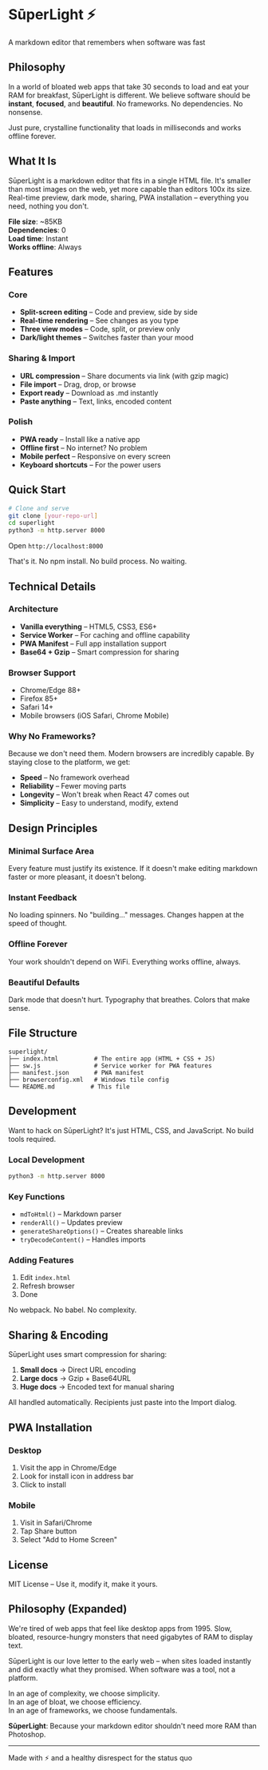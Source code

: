 # SūperLight ⚡

A markdown editor that remembers when software was fast

## Philosophy

In a world of bloated web apps that take 30 seconds to load and eat your RAM for breakfast, SūperLight is different. We believe software should be **instant**, **focused**, and **beautiful**. No frameworks. No dependencies. No nonsense.

Just pure, crystalline functionality that loads in milliseconds and works offline forever.

## What It Is

SūperLight is a markdown editor that fits in a single HTML file. It's smaller than most images on the web, yet more capable than editors 100x its size. Real-time preview, dark mode, sharing, PWA installation – everything you need, nothing you don't.

**File size**: ~85KB  
**Dependencies**: 0  
**Load time**: Instant  
**Works offline**: Always

## Features

### Core

- **Split-screen editing** – Code and preview, side by side
- **Real-time rendering** – See changes as you type
- **Three view modes** – Code, split, or preview only
- **Dark/light themes** – Switches faster than your mood

### Sharing & Import

- **URL compression** – Share documents via link (with gzip magic)
- **File import** – Drag, drop, or browse
- **Export ready** – Download as .md instantly
- **Paste anything** – Text, links, encoded content

### Polish

- **PWA ready** – Install like a native app
- **Offline first** – No internet? No problem
- **Mobile perfect** – Responsive on every screen
- **Keyboard shortcuts** – For the power users

## Quick Start

```bash
# Clone and serve
git clone [your-repo-url]
cd superlight
python3 -m http.server 8000
```

Open `http://localhost:8000`

That's it. No npm install. No build process. No waiting.

## Technical Details

### Architecture

- **Vanilla everything** – HTML5, CSS3, ES6+
- **Service Worker** – For caching and offline capability
- **PWA Manifest** – Full app installation support
- **Base64 + Gzip** – Smart compression for sharing

### Browser Support

- Chrome/Edge 88+
- Firefox 85+
- Safari 14+
- Mobile browsers (iOS Safari, Chrome Mobile)

### Why No Frameworks?

Because we don't need them. Modern browsers are incredibly capable. By staying close to the platform, we get:

- **Speed** – No framework overhead
- **Reliability** – Fewer moving parts
- **Longevity** – Won't break when React 47 comes out
- **Simplicity** – Easy to understand, modify, extend

## Design Principles

### Minimal Surface Area

Every feature must justify its existence. If it doesn't make editing markdown faster or more pleasant, it doesn't belong.

### Instant Feedback

No loading spinners. No "building..." messages. Changes happen at the speed of thought.

### Offline Forever

Your work shouldn't depend on WiFi. Everything works offline, always.

### Beautiful Defaults

Dark mode that doesn't hurt. Typography that breathes. Colors that make sense.

## File Structure

```text
superlight/
├── index.html          # The entire app (HTML + CSS + JS)
├── sw.js               # Service worker for PWA features
├── manifest.json       # PWA manifest
├── browserconfig.xml   # Windows tile config
└── README.md          # This file
```

## Development

Want to hack on SūperLight? It's just HTML, CSS, and JavaScript. No build tools required.

### Local Development

```bash
python3 -m http.server 8000
```

### Key Functions

- `mdToHtml()` – Markdown parser
- `renderAll()` – Updates preview
- `generateShareOptions()` – Creates shareable links
- `tryDecodeContent()` – Handles imports

### Adding Features

1. Edit `index.html`
2. Refresh browser
3. Done

No webpack. No babel. No complexity.

## Sharing & Encoding

SūperLight uses smart compression for sharing:

1. **Small docs** → Direct URL encoding
2. **Large docs** → Gzip + Base64URL
3. **Huge docs** → Encoded text for manual sharing

All handled automatically. Recipients just paste into the Import dialog.

## PWA Installation

### Desktop

1. Visit the app in Chrome/Edge
2. Look for install icon in address bar
3. Click to install

### Mobile

1. Visit in Safari/Chrome
2. Tap Share button
3. Select "Add to Home Screen"

## License

MIT License – Use it, modify it, make it yours.

## Philosophy (Expanded)

We're tired of web apps that feel like desktop apps from 1995. Slow, bloated, resource-hungry monsters that need gigabytes of RAM to display text.

SūperLight is our love letter to the early web – when sites loaded instantly and did exactly what they promised. When software was a tool, not a platform.

In an age of complexity, we choose simplicity.  
In an age of bloat, we choose efficiency.  
In an age of frameworks, we choose fundamentals.

**SūperLight**: Because your markdown editor shouldn't need more RAM than Photoshop.

---

Made with ⚡ and a healthy disrespect for the status quo
